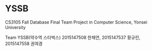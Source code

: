 # YSSB

CS3105 Fall Database Final Team Project
in Computer Science, Yonsei University

Team YSSB(약수역 스타벅스)
    2015147508 한채연,
    2015147537 황규린,
    2015147558 권여경